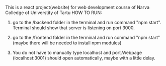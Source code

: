 This is a react project(website) for web development course of Narva Colledge of Universtity of Tartu
HOW TO RUN:
1) go to the /backend folder in the terminal and run command "npm start". Terminal should show that server is listening on port 3000.
2) go to the /frontend folder in the terminal and run command "npm start"
(maybe there will be needed to install npm modules) 

3) You do not have to manually type localhost and port.Webpage (localhost:3001) should open automatically, maybe with a little delay.
 
